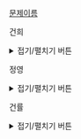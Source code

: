 <a href = 'https://programmers.co.kr/learn/courses/30/lessons/1832/'> 문제이름 </a>


건희
<details>
<summary>접기/펼치기 버튼</summary>
	
</details>
    
정영
<details>
<summary>접기/펼치기 버튼</summary>


</details>
    
건률
<details>
<summary>접기/펼치기 버튼</summary>
  
</details>
